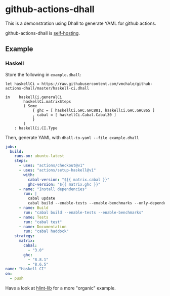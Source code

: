 # github-actions-dhall

This is a demonstration using Dhall to generate YAML for
github actions.

github-actions-dhall is
[self-hosting](https://github.com/vmchale/github-actions-dhall/blob/master/self-ci.dhall).

## Example

### Haskell

Store the following in `example.dhall`:

```dhall
let haskellCi = https://raw.githubusercontent.com/vmchale/github-actions-dhall/master/haskell-ci.dhall

in    haskellCi.generalCi
        haskellCi.matrixSteps
        ( Some
            { ghc = [ haskellCi.GHC.GHC881, haskellCi.GHC.GHC865 ]
            , cabal = [ haskellCi.Cabal.Cabal30 ]
            }
        )
    : haskellCi.CI.Type
```

Then, generate YAML with `dhall-to-yaml --file example.dhall`

```yaml
jobs:
  build:
    runs-on: ubuntu-latest
    steps:
      - uses: "actions/checkout@v1"
      - uses: "actions/setup-haskell@v1"
        with:
          cabal-version: "${{ matrix.cabal }}"
          ghc-version: "${{ matrix.ghc }}"
      - name: "Install dependencies"
        run: |
          cabal update
          cabal build --enable-tests --enable-benchmarks --only-dependencies
      - name: Build
        run: "cabal build --enable-tests --enable-benchmarks"
      - name: Tests
        run: "cabal test"
      - name: Documentation
        run: "cabal haddock"
    strategy:
      matrix:
        cabal:
          - "3.0"
        ghc:
          - "8.8.1"
          - "8.6.5"
name: "Haskell CI"
on:
  - push
```

Have a look at
[hlint-lib](https://github.com/vmchale/hlint-lib/blob/master/self-ci.dhall) for
a more "organic" example.
